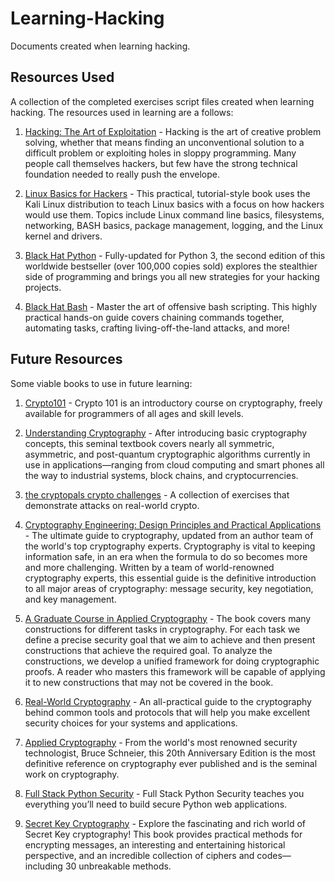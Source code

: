 # Learning-Hacking

Documents created when learning hacking.

## Resources Used

A collection of the completed exercises script files created when learning hacking. The resources used in learning are a follows:

1. [Hacking: The Art of Exploitation](https://nostarch.com/hacking2.htm) - Hacking is the art of creative problem solving, whether that means finding an unconventional solution to a difficult problem or exploiting holes in sloppy programming. Many people call themselves hackers, but few have the strong technical foundation needed to really push the envelope.

2. [Linux Basics for Hackers](https://nostarch.com/linuxbasicsforhackers) - This practical, tutorial-style book uses the Kali Linux distribution to teach Linux basics with a focus on how hackers would use them. Topics include Linux command line basics, filesystems, networking, BASH basics, package management, logging, and the Linux kernel and drivers.

3. [Black Hat Python](https://nostarch.com/black-hat-python2E) - Fully-updated for Python 3, the second edition of this worldwide bestseller (over 100,000 copies sold) explores the stealthier side of programming and brings you all new strategies for your hacking projects.

4. [Black Hat Bash](https://nostarch.com/black-hat-bash) - Master the art of offensive bash scripting. This highly practical hands-on guide covers chaining commands together, automating tasks, crafting living-off-the-land attacks, and more! 

## Future Resources

Some viable books to use in future learning:

1. [Crypto101](https://www.crypto101.io/) - Crypto 101 is an introductory course on cryptography, freely available for programmers of all ages and skill levels.

2. [Understanding Cryptography](https://link.springer.com/book/10.1007/978-3-662-69007-9) - After introducing basic cryptography concepts, this seminal textbook covers nearly all symmetric, asymmetric, and post-quantum cryptographic algorithms currently in use in applications—ranging from cloud computing and smart phones all the way to industrial systems, block chains, and cryptocurrencies.

3. [the cryptopals crypto challenges](https://www.cryptopals.com/) - A collection of exercises that demonstrate attacks on real-world crypto. 

4. [Cryptography Engineering: Design Principles and Practical Applications](https://www.schneier.com/books/cryptography-engineering) - The ultimate guide to cryptography, updated from an author team of the world's top cryptography experts. Cryptography is vital to keeping information safe, in an era when the formula to do so becomes more and more challenging. Written by a team of world-renowned cryptography experts, this essential guide is the definitive introduction to all major areas of cryptography: message security, key negotiation, and key management.

5. [A Graduate Course in Applied Cryptography](https://toc.cryptobook.us/) - The book covers many constructions for different tasks in cryptography. For each task we define a precise security goal that we aim to achieve and then present constructions that achieve the required goal. To analyze the constructions, we develop a unified framework for doing cryptographic proofs. A reader who masters this framework will be capable of applying it to new constructions that may not be covered in the book.

6. [Real-World Cryptography](https://www.manning.com/books/real-world-cryptography) - An all-practical guide to the cryptography behind common tools and protocols that will help you make excellent security choices for your systems and applications.

7. [Applied Cryptography](https://www.schneier.com/books/applied-cryptography/) - From the world's most renowned security technologist, Bruce Schneier, this 20th Anniversary Edition is the most definitive reference on cryptography ever published and is the seminal work on cryptography.

8. [Full Stack Python Security](https://www.manning.com/books/full-stack-python-security) - Full Stack Python Security teaches you everything you’ll need to build secure Python web applications. 

9. [Secret Key Cryptography]() - Explore the fascinating and rich world of Secret Key cryptography! This book provides practical methods for encrypting messages, an interesting and entertaining historical perspective, and an incredible collection of ciphers and codes—including 30 unbreakable methods.
